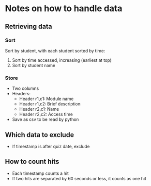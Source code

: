 # Notes on how to handle data

## Retrieving data
### Sort
Sort by student, with each student sorted by time:
1. Sort by time accessed, increasing (earliest at top)
2. Sort by student name

### Store
* Two columns
* Headers:
  * Header r1,c1: Module name
  * Header r1,c2: Brief description
  * Header r2,c1: Name
  * Header r2,c2: Access time
* Save as csv to be read by python

## Which data to exclude
* If timestamp is after quiz date, exclude

## How to count hits
* Each timestamp counts a hit
* If two hits are separated by 60 seconds or less, it counts as one hit
